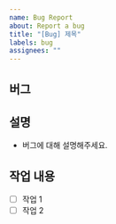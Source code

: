 ```yaml
---
name: Bug Report
about: Report a bug
title: "[Bug] 제목"
labels: bug
assignees: ""
---
```


## 버그

## 설명

- 버그에 대해 설명해주세요.

## 작업 내용

- [ ] 작업 1
- [ ] 작업 2
